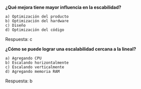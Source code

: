 **¿Qué mejora tiene mayor influencia en la escabilidad?**

	a) Optimización del producto
	b) Optimización del hardware
	c) Diseño
	d) Optimización del código

Respuesta: c

**¿Cómo se puede lograr una escalabilidad cercana a la lineal?**

	a) Agregando CPU
	b) Escalando horizontalmente
	c) Escalando verticalmente
	d) Agregando memoria RAM

Respuesta: b 	
